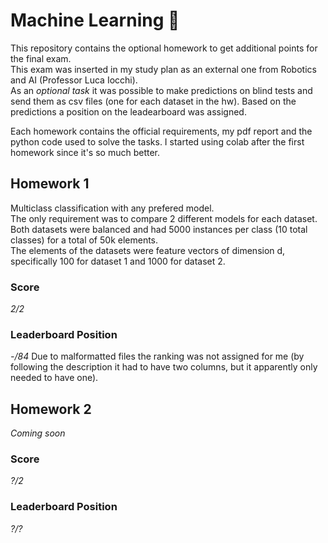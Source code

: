 # Machine Learning 🤖
This repository contains the optional homework to get additional points for the final exam.  
This exam was inserted in my study plan as an external one from Robotics and AI (Professor Luca Iocchi).  
As an _optional task_ it was possible to make predictions on blind tests and send them as csv files (one for each dataset in the hw). Based on the predictions a position on the leadearboard was assigned.  

Each homework contains the official requirements, my pdf report and the python code used to solve the tasks. I started using colab after the first homework since it's so much better.

## Homework 1
Multiclass classification with any prefered model.  
The only requirement was to compare 2 different models for each dataset.  
Both datasets were balanced and had 5000 instances per class (10 total classes) for a total of 50k elements.  
The elements of the datasets were feature vectors of dimension d, specifically 100 for dataset 1 and 1000 for dataset 2.  

### Score
_2/2_

### Leaderboard Position
_-/84_ Due to malformatted files the ranking was not assigned for me (by following the description it had to have two columns, but it apparently only needed to have one).

## Homework 2
_Coming soon_

### Score
_?/2_

### Leaderboard Position
_?/?_
